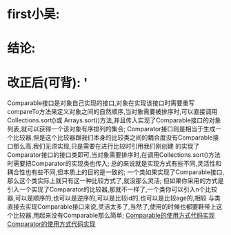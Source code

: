 # first小吴:
  

# 结论:


# 改正后(可背):  '
  Comparable接口是对象自己实现的接口,对象在实现该接口时需要重写compareTo方法来定义对象之间的自然顺序,当对象需要被排序时,可以直接调用Collections.sort()或
Arrays.sort()方法,并且传入实现了Comparable接口的对象列表,就可以获得一个该对象有序排列的集合;
  Comparator接口则是相当于生成一个比较器,但是这个比较器跟我们本身的比较类之间的耦合度没有Comparable接口那么高,我们无须实现,只是需要在进行比较时引用我们刚创建
的实现了Comparator接口的接口类即可,当对象需要排序时,在调用Collections.sort()方法时需要把Comparator的实现类也传入;
  总的来说就是实现方式有些不同,灵活性和耦合性也有些不同,但本质上的目的是一致的;
  一个类如果实现了Comparable接口,那么这个类实际上就只有这一种比较方式了,就没那么灵活;
  但如果你采用的方式是引入一个实现了Comparator的比较器,那就不一样了,一个类你可以引入n个比较器,可以是顺序的,也可以是逆序的,可以是比较id的,也可以是比较age的,相较
与类直接去实现Comparable接口来说,灵活太多了,当然了,使用的时候也都要鞋带上这个比较器,用起来没有Comparable那么简单;
  [Comparable的使用方式代码实现](/src/main/java/foundation/forCompare/forComparable.java)
  [Comparator的使用方式代码实现](/src/main/java/foundation/forCompare/forComparator.java)